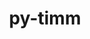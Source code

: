---
title: "py-timm"
layout: cache
categories: [package, develop]
meta: {"versions": ["0.9.7", "1.0.11", "1.0.12", "1.0.13", "1.0.14"], "compilers": ["apple-clang@=15.0.0", "gcc@=13.2.0"], "oss": ["ubuntu24.04", "ventura"], "platforms": ["darwin", "linux"], "targets": ["aarch64", "x86_64_v3"], "stacks": ["ml-darwin-aarch64-mps", "ml-linux-aarch64-cpu", "ml-linux-aarch64-cuda", "ml-linux-x86_64-cpu", "ml-linux-x86_64-cuda", "root"], "num_specs": 108, "num_specs_by_stack": {"ml-darwin-aarch64-mps": 9, "root": 108, "ml-linux-aarch64-cuda": 26, "ml-linux-aarch64-cpu": 23, "ml-linux-x86_64-cuda": 26, "ml-linux-x86_64-cpu": 24}}
spec_details: [{"hash": "hr2utfqfcozm4ex3suu7kik5o6pdhxgg", "compiler": "apple-clang@=15.0.0", "versions": ["0.9.7"], "os": "ventura", "platform": "darwin", "target": "aarch64", "variants": ["build_system=python_pip"], "stacks": ["ml-darwin-aarch64-mps", "root"], "size": "-", "tarball": "https://binaries.spack.io/develop/build_cache/darwin-ventura-aarch64/apple-clang-15.0.0/py-timm-0.9.7/darwin-ventura-aarch64-apple-clang-15.0.0-py-timm-0.9.7-hr2utfqfcozm4ex3suu7kik5o6pdhxgg.spack"}, {"hash": "dlrxmsj7uzpezgyrkc3zuilsoaimqbhw", "compiler": "apple-clang@=15.0.0", "versions": ["0.9.7"], "os": "ventura", "platform": "darwin", "target": "aarch64", "variants": ["build_system=python_pip"], "stacks": ["ml-darwin-aarch64-mps", "root"], "size": "-", "tarball": "https://binaries.spack.io/develop/build_cache/darwin-ventura-aarch64/apple-clang-15.0.0/py-timm-0.9.7/darwin-ventura-aarch64-apple-clang-15.0.0-py-timm-0.9.7-dlrxmsj7uzpezgyrkc3zuilsoaimqbhw.spack"}, {"hash": "37kzhuhdmxgtof4bms5w22tqgydlabsu", "compiler": "apple-clang@=15.0.0", "versions": ["0.9.7"], "os": "ventura", "platform": "darwin", "target": "aarch64", "variants": ["build_system=python_pip"], "stacks": ["ml-darwin-aarch64-mps", "root"], "size": "-", "tarball": "https://binaries.spack.io/develop/build_cache/darwin-ventura-aarch64/apple-clang-15.0.0/py-timm-0.9.7/darwin-ventura-aarch64-apple-clang-15.0.0-py-timm-0.9.7-37kzhuhdmxgtof4bms5w22tqgydlabsu.spack"}, {"hash": "u5mp6rsbjh733i5tmqkzvtzjyfarmwsa", "compiler": "apple-clang@=15.0.0", "versions": ["0.9.7"], "os": "ventura", "platform": "darwin", "target": "aarch64", "variants": ["build_system=python_pip"], "stacks": ["ml-darwin-aarch64-mps", "root"], "size": "-", "tarball": "https://binaries.spack.io/develop/build_cache/darwin-ventura-aarch64/apple-clang-15.0.0/py-timm-0.9.7/darwin-ventura-aarch64-apple-clang-15.0.0-py-timm-0.9.7-u5mp6rsbjh733i5tmqkzvtzjyfarmwsa.spack"}, {"hash": "s4dyakdgw25vrqjvb4v4d4iaqfk435d2", "compiler": "apple-clang@=15.0.0", "versions": ["0.9.7"], "os": "ventura", "platform": "darwin", "target": "aarch64", "variants": ["build_system=python_pip"], "stacks": ["ml-darwin-aarch64-mps", "root"], "size": "-", "tarball": "https://binaries.spack.io/develop/build_cache/darwin-ventura-aarch64/apple-clang-15.0.0/py-timm-0.9.7/darwin-ventura-aarch64-apple-clang-15.0.0-py-timm-0.9.7-s4dyakdgw25vrqjvb4v4d4iaqfk435d2.spack"}, {"hash": "vnx5qqaiwyafcsiznw3eljwsll3recg3", "compiler": "apple-clang@=15.0.0", "versions": ["0.9.7"], "os": "ventura", "platform": "darwin", "target": "aarch64", "variants": ["build_system=python_pip"], "stacks": ["ml-darwin-aarch64-mps", "root"], "size": "-", "tarball": "https://binaries.spack.io/develop/build_cache/darwin-ventura-aarch64/apple-clang-15.0.0/py-timm-0.9.7/darwin-ventura-aarch64-apple-clang-15.0.0-py-timm-0.9.7-vnx5qqaiwyafcsiznw3eljwsll3recg3.spack"}, {"hash": "2sdotwciqix5t6rtdvuhwlhdm2lkunpu", "compiler": "apple-clang@=15.0.0", "versions": ["1.0.11"], "os": "ventura", "platform": "darwin", "target": "aarch64", "variants": ["build_system=python_pip"], "stacks": ["ml-darwin-aarch64-mps", "root"], "size": "-", "tarball": "https://binaries.spack.io/develop/build_cache/darwin-ventura-aarch64/apple-clang-15.0.0/py-timm-1.0.11/darwin-ventura-aarch64-apple-clang-15.0.0-py-timm-1.0.11-2sdotwciqix5t6rtdvuhwlhdm2lkunpu.spack"}, {"hash": "66ipw7tuulgpaybp6grhdqdin6svqeip", "compiler": "apple-clang@=15.0.0", "versions": ["1.0.11"], "os": "ventura", "platform": "darwin", "target": "aarch64", "variants": ["build_system=python_pip"], "stacks": ["ml-darwin-aarch64-mps", "root"], "size": "-", "tarball": "https://binaries.spack.io/develop/build_cache/darwin-ventura-aarch64/apple-clang-15.0.0/py-timm-1.0.11/darwin-ventura-aarch64-apple-clang-15.0.0-py-timm-1.0.11-66ipw7tuulgpaybp6grhdqdin6svqeip.spack"}, {"hash": "qsuofvoftq6nrffuveqnxf3svmq6vhdn", "compiler": "apple-clang@=15.0.0", "versions": ["1.0.11"], "os": "ventura", "platform": "darwin", "target": "aarch64", "variants": ["build_system=python_pip"], "stacks": ["ml-darwin-aarch64-mps", "root"], "size": "-", "tarball": "https://binaries.spack.io/develop/build_cache/darwin-ventura-aarch64/apple-clang-15.0.0/py-timm-1.0.11/darwin-ventura-aarch64-apple-clang-15.0.0-py-timm-1.0.11-qsuofvoftq6nrffuveqnxf3svmq6vhdn.spack"}, {"hash": "dqz35pjrsttmrbmitilsxuqrmtuzq74i", "compiler": "gcc@=13.2.0", "versions": ["1.0.14"], "os": "ubuntu24.04", "platform": "linux", "target": "aarch64", "variants": ["build_system=python_pip"], "stacks": ["ml-linux-aarch64-cuda", "root"], "size": "-", "tarball": "https://binaries.spack.io/develop/build_cache/linux-ubuntu24.04-aarch64/gcc-13.2.0/py-timm-1.0.14/linux-ubuntu24.04-aarch64-gcc-13.2.0-py-timm-1.0.14-dqz35pjrsttmrbmitilsxuqrmtuzq74i.spack"}, {"hash": "uprs3rlw6l626vjn3uaoyvsk6azc53b7", "compiler": "gcc@=13.2.0", "versions": ["1.0.12"], "os": "ubuntu24.04", "platform": "linux", "target": "aarch64", "variants": ["build_system=python_pip"], "stacks": ["ml-linux-aarch64-cpu", "root"], "size": "-", "tarball": "https://binaries.spack.io/develop/build_cache/linux-ubuntu24.04-aarch64/gcc-13.2.0/py-timm-1.0.12/linux-ubuntu24.04-aarch64-gcc-13.2.0-py-timm-1.0.12-uprs3rlw6l626vjn3uaoyvsk6azc53b7.spack"}, {"hash": "gankbac3hfinpz7purpse4axnmrfb4r6", "compiler": "gcc@=13.2.0", "versions": ["1.0.12"], "os": "ubuntu24.04", "platform": "linux", "target": "aarch64", "variants": ["build_system=python_pip"], "stacks": ["ml-linux-aarch64-cpu", "root"], "size": "-", "tarball": "https://binaries.spack.io/develop/build_cache/linux-ubuntu24.04-aarch64/gcc-13.2.0/py-timm-1.0.12/linux-ubuntu24.04-aarch64-gcc-13.2.0-py-timm-1.0.12-gankbac3hfinpz7purpse4axnmrfb4r6.spack"}, {"hash": "atrmxth4ew6e4zymw35xogbazdz5xnht", "compiler": "gcc@=13.2.0", "versions": ["1.0.13"], "os": "ubuntu24.04", "platform": "linux", "target": "aarch64", "variants": ["build_system=python_pip"], "stacks": ["ml-linux-aarch64-cuda", "root"], "size": "-", "tarball": "https://binaries.spack.io/develop/build_cache/linux-ubuntu24.04-aarch64/gcc-13.2.0/py-timm-1.0.13/linux-ubuntu24.04-aarch64-gcc-13.2.0-py-timm-1.0.13-atrmxth4ew6e4zymw35xogbazdz5xnht.spack"}, {"hash": "wzmuwdtwq5d23hbio34ws2gqfxiwozl3", "compiler": "gcc@=13.2.0", "versions": ["1.0.14"], "os": "ubuntu24.04", "platform": "linux", "target": "aarch64", "variants": ["build_system=python_pip"], "stacks": ["ml-linux-aarch64-cpu", "root"], "size": "-", "tarball": "https://binaries.spack.io/develop/build_cache/linux-ubuntu24.04-aarch64/gcc-13.2.0/py-timm-1.0.14/linux-ubuntu24.04-aarch64-gcc-13.2.0-py-timm-1.0.14-wzmuwdtwq5d23hbio34ws2gqfxiwozl3.spack"}, {"hash": "cvm2hisflwmarlk5patlwf3cd7pfrmkk", "compiler": "gcc@=13.2.0", "versions": ["1.0.13"], "os": "ubuntu24.04", "platform": "linux", "target": "aarch64", "variants": ["build_system=python_pip"], "stacks": ["ml-linux-aarch64-cpu", "root"], "size": "-", "tarball": "https://binaries.spack.io/develop/build_cache/linux-ubuntu24.04-aarch64/gcc-13.2.0/py-timm-1.0.13/linux-ubuntu24.04-aarch64-gcc-13.2.0-py-timm-1.0.13-cvm2hisflwmarlk5patlwf3cd7pfrmkk.spack"}, {"hash": "fygs6recl7ioddh5e4ah33tphrcjxyvv", "compiler": "gcc@=13.2.0", "versions": ["1.0.14"], "os": "ubuntu24.04", "platform": "linux", "target": "aarch64", "variants": ["build_system=python_pip"], "stacks": ["ml-linux-aarch64-cuda", "root"], "size": "-", "tarball": "https://binaries.spack.io/develop/build_cache/linux-ubuntu24.04-aarch64/gcc-13.2.0/py-timm-1.0.14/linux-ubuntu24.04-aarch64-gcc-13.2.0-py-timm-1.0.14-fygs6recl7ioddh5e4ah33tphrcjxyvv.spack"}, {"hash": "5ffcvoh3e554lofbzlvjyzgutuh2xtme", "compiler": "gcc@=13.2.0", "versions": ["1.0.13"], "os": "ubuntu24.04", "platform": "linux", "target": "aarch64", "variants": ["build_system=python_pip"], "stacks": ["ml-linux-aarch64-cuda", "root"], "size": "-", "tarball": "https://binaries.spack.io/develop/build_cache/linux-ubuntu24.04-aarch64/gcc-13.2.0/py-timm-1.0.13/linux-ubuntu24.04-aarch64-gcc-13.2.0-py-timm-1.0.13-5ffcvoh3e554lofbzlvjyzgutuh2xtme.spack"}, {"hash": "xttfkohelwvdxnyx4tr4qluhpdkldeic", "compiler": "gcc@=13.2.0", "versions": ["1.0.14"], "os": "ubuntu24.04", "platform": "linux", "target": "aarch64", "variants": ["build_system=python_pip"], "stacks": ["ml-linux-aarch64-cpu", "root"], "size": "-", "tarball": "https://binaries.spack.io/develop/build_cache/linux-ubuntu24.04-aarch64/gcc-13.2.0/py-timm-1.0.14/linux-ubuntu24.04-aarch64-gcc-13.2.0-py-timm-1.0.14-xttfkohelwvdxnyx4tr4qluhpdkldeic.spack"}, {"hash": "emkb6wmef3siycpwnmge3wggnko6ljk3", "compiler": "gcc@=13.2.0", "versions": ["1.0.13"], "os": "ubuntu24.04", "platform": "linux", "target": "aarch64", "variants": ["build_system=python_pip"], "stacks": ["ml-linux-aarch64-cpu", "root"], "size": "-", "tarball": "https://binaries.spack.io/develop/build_cache/linux-ubuntu24.04-aarch64/gcc-13.2.0/py-timm-1.0.13/linux-ubuntu24.04-aarch64-gcc-13.2.0-py-timm-1.0.13-emkb6wmef3siycpwnmge3wggnko6ljk3.spack"}, {"hash": "zgyeridhioretkzl2b2hxi3ksdrzyrul", "compiler": "gcc@=13.2.0", "versions": ["1.0.14"], "os": "ubuntu24.04", "platform": "linux", "target": "aarch64", "variants": ["build_system=python_pip"], "stacks": ["ml-linux-aarch64-cuda", "root"], "size": "-", "tarball": "https://binaries.spack.io/develop/build_cache/linux-ubuntu24.04-aarch64/gcc-13.2.0/py-timm-1.0.14/linux-ubuntu24.04-aarch64-gcc-13.2.0-py-timm-1.0.14-zgyeridhioretkzl2b2hxi3ksdrzyrul.spack"}, {"hash": "gylvntuyupwp62n7qppnmrdv4o26qedt", "compiler": "gcc@=13.2.0", "versions": ["1.0.13"], "os": "ubuntu24.04", "platform": "linux", "target": "aarch64", "variants": ["build_system=python_pip"], "stacks": ["ml-linux-aarch64-cuda", "root"], "size": "-", "tarball": "https://binaries.spack.io/develop/build_cache/linux-ubuntu24.04-aarch64/gcc-13.2.0/py-timm-1.0.13/linux-ubuntu24.04-aarch64-gcc-13.2.0-py-timm-1.0.13-gylvntuyupwp62n7qppnmrdv4o26qedt.spack"}, {"hash": "liuuolld4bb2bwwi7fmo52cpoo66uypk", "compiler": "gcc@=13.2.0", "versions": ["1.0.12"], "os": "ubuntu24.04", "platform": "linux", "target": "aarch64", "variants": ["build_system=python_pip"], "stacks": ["ml-linux-aarch64-cuda", "root"], "size": "-", "tarball": "https://binaries.spack.io/develop/build_cache/linux-ubuntu24.04-aarch64/gcc-13.2.0/py-timm-1.0.12/linux-ubuntu24.04-aarch64-gcc-13.2.0-py-timm-1.0.12-liuuolld4bb2bwwi7fmo52cpoo66uypk.spack"}, {"hash": "fg4u3qoiewrljbg6ugkjv3pphla7kvef", "compiler": "gcc@=13.2.0", "versions": ["1.0.13"], "os": "ubuntu24.04", "platform": "linux", "target": "aarch64", "variants": ["build_system=python_pip"], "stacks": ["ml-linux-aarch64-cuda", "root"], "size": "-", "tarball": "https://binaries.spack.io/develop/build_cache/linux-ubuntu24.04-aarch64/gcc-13.2.0/py-timm-1.0.13/linux-ubuntu24.04-aarch64-gcc-13.2.0-py-timm-1.0.13-fg4u3qoiewrljbg6ugkjv3pphla7kvef.spack"}, {"hash": "s2yjjpixqipcy5ptzsnktbv6iumperbr", "compiler": "gcc@=13.2.0", "versions": ["1.0.12"], "os": "ubuntu24.04", "platform": "linux", "target": "aarch64", "variants": ["build_system=python_pip"], "stacks": ["ml-linux-aarch64-cuda", "root"], "size": "-", "tarball": "https://binaries.spack.io/develop/build_cache/linux-ubuntu24.04-aarch64/gcc-13.2.0/py-timm-1.0.12/linux-ubuntu24.04-aarch64-gcc-13.2.0-py-timm-1.0.12-s2yjjpixqipcy5ptzsnktbv6iumperbr.spack"}, {"hash": "nqfxpur55e6ddf7ylo2wtvaa5l3zevun", "compiler": "gcc@=13.2.0", "versions": ["1.0.14"], "os": "ubuntu24.04", "platform": "linux", "target": "aarch64", "variants": ["build_system=python_pip"], "stacks": ["ml-linux-aarch64-cuda", "root"], "size": "-", "tarball": "https://binaries.spack.io/develop/build_cache/linux-ubuntu24.04-aarch64/gcc-13.2.0/py-timm-1.0.14/linux-ubuntu24.04-aarch64-gcc-13.2.0-py-timm-1.0.14-nqfxpur55e6ddf7ylo2wtvaa5l3zevun.spack"}, {"hash": "nsehxwmpox2bgtivottlsxpgneh35e4o", "compiler": "gcc@=13.2.0", "versions": ["1.0.13"], "os": "ubuntu24.04", "platform": "linux", "target": "aarch64", "variants": ["build_system=python_pip"], "stacks": ["ml-linux-aarch64-cpu", "root"], "size": "-", "tarball": "https://binaries.spack.io/develop/build_cache/linux-ubuntu24.04-aarch64/gcc-13.2.0/py-timm-1.0.13/linux-ubuntu24.04-aarch64-gcc-13.2.0-py-timm-1.0.13-nsehxwmpox2bgtivottlsxpgneh35e4o.spack"}, {"hash": "eoltb3kbuwr4cqxn5uxatxb6zr4mw6ry", "compiler": "gcc@=13.2.0", "versions": ["1.0.14"], "os": "ubuntu24.04", "platform": "linux", "target": "aarch64", "variants": ["build_system=python_pip"], "stacks": ["ml-linux-aarch64-cuda", "root"], "size": "-", "tarball": "https://binaries.spack.io/develop/build_cache/linux-ubuntu24.04-aarch64/gcc-13.2.0/py-timm-1.0.14/linux-ubuntu24.04-aarch64-gcc-13.2.0-py-timm-1.0.14-eoltb3kbuwr4cqxn5uxatxb6zr4mw6ry.spack"}, {"hash": "sc2nuv4pznavm2v646zrc54uuzvo5sep", "compiler": "gcc@=13.2.0", "versions": ["1.0.13"], "os": "ubuntu24.04", "platform": "linux", "target": "aarch64", "variants": ["build_system=python_pip"], "stacks": ["ml-linux-aarch64-cpu", "root"], "size": "-", "tarball": "https://binaries.spack.io/develop/build_cache/linux-ubuntu24.04-aarch64/gcc-13.2.0/py-timm-1.0.13/linux-ubuntu24.04-aarch64-gcc-13.2.0-py-timm-1.0.13-sc2nuv4pznavm2v646zrc54uuzvo5sep.spack"}, {"hash": "mfd3zxy5ii5u524jgnqx3evtc2f25miz", "compiler": "gcc@=13.2.0", "versions": ["1.0.13"], "os": "ubuntu24.04", "platform": "linux", "target": "aarch64", "variants": ["build_system=python_pip"], "stacks": ["ml-linux-aarch64-cpu", "root"], "size": "-", "tarball": "https://binaries.spack.io/develop/build_cache/linux-ubuntu24.04-aarch64/gcc-13.2.0/py-timm-1.0.13/linux-ubuntu24.04-aarch64-gcc-13.2.0-py-timm-1.0.13-mfd3zxy5ii5u524jgnqx3evtc2f25miz.spack"}, {"hash": "p6cymeba6qs6cqggtgwx5q3vsnt5rae2", "compiler": "gcc@=13.2.0", "versions": ["1.0.14"], "os": "ubuntu24.04", "platform": "linux", "target": "aarch64", "variants": ["build_system=python_pip"], "stacks": ["ml-linux-aarch64-cuda", "root"], "size": "-", "tarball": "https://binaries.spack.io/develop/build_cache/linux-ubuntu24.04-aarch64/gcc-13.2.0/py-timm-1.0.14/linux-ubuntu24.04-aarch64-gcc-13.2.0-py-timm-1.0.14-p6cymeba6qs6cqggtgwx5q3vsnt5rae2.spack"}, {"hash": "jr6o3x5aufpx4h6rnz6nolb2tvnmmgcp", "compiler": "gcc@=13.2.0", "versions": ["1.0.12"], "os": "ubuntu24.04", "platform": "linux", "target": "aarch64", "variants": ["build_system=python_pip"], "stacks": ["ml-linux-aarch64-cpu", "root"], "size": "-", "tarball": "https://binaries.spack.io/develop/build_cache/linux-ubuntu24.04-aarch64/gcc-13.2.0/py-timm-1.0.12/linux-ubuntu24.04-aarch64-gcc-13.2.0-py-timm-1.0.12-jr6o3x5aufpx4h6rnz6nolb2tvnmmgcp.spack"}, {"hash": "66gouoak2tea6w4myrjio7jkszb3iujk", "compiler": "gcc@=13.2.0", "versions": ["1.0.14"], "os": "ubuntu24.04", "platform": "linux", "target": "aarch64", "variants": ["build_system=python_pip"], "stacks": ["ml-linux-aarch64-cpu", "root"], "size": "-", "tarball": "https://binaries.spack.io/develop/build_cache/linux-ubuntu24.04-aarch64/gcc-13.2.0/py-timm-1.0.14/linux-ubuntu24.04-aarch64-gcc-13.2.0-py-timm-1.0.14-66gouoak2tea6w4myrjio7jkszb3iujk.spack"}, {"hash": "3nxl45tfvukpwn6rge5s4bslkxm73zhg", "compiler": "gcc@=13.2.0", "versions": ["1.0.14"], "os": "ubuntu24.04", "platform": "linux", "target": "aarch64", "variants": ["build_system=python_pip"], "stacks": ["ml-linux-aarch64-cuda", "root"], "size": "-", "tarball": "https://binaries.spack.io/develop/build_cache/linux-ubuntu24.04-aarch64/gcc-13.2.0/py-timm-1.0.14/linux-ubuntu24.04-aarch64-gcc-13.2.0-py-timm-1.0.14-3nxl45tfvukpwn6rge5s4bslkxm73zhg.spack"}, {"hash": "rdtz5oqt4qwebxdrhfnfyakwc62vvu4g", "compiler": "gcc@=13.2.0", "versions": ["1.0.13"], "os": "ubuntu24.04", "platform": "linux", "target": "aarch64", "variants": ["build_system=python_pip"], "stacks": ["ml-linux-aarch64-cuda", "root"], "size": "-", "tarball": "https://binaries.spack.io/develop/build_cache/linux-ubuntu24.04-aarch64/gcc-13.2.0/py-timm-1.0.13/linux-ubuntu24.04-aarch64-gcc-13.2.0-py-timm-1.0.13-rdtz5oqt4qwebxdrhfnfyakwc62vvu4g.spack"}, {"hash": "vo74uyl7wvibwqykk7q47cs7nsoeqp7t", "compiler": "gcc@=13.2.0", "versions": ["1.0.14"], "os": "ubuntu24.04", "platform": "linux", "target": "aarch64", "variants": ["build_system=python_pip"], "stacks": ["ml-linux-aarch64-cpu", "root"], "size": "-", "tarball": "https://binaries.spack.io/develop/build_cache/linux-ubuntu24.04-aarch64/gcc-13.2.0/py-timm-1.0.14/linux-ubuntu24.04-aarch64-gcc-13.2.0-py-timm-1.0.14-vo74uyl7wvibwqykk7q47cs7nsoeqp7t.spack"}, {"hash": "zq63ezcorjdtzeyktmtpsykcxywjykci", "compiler": "gcc@=13.2.0", "versions": ["1.0.13"], "os": "ubuntu24.04", "platform": "linux", "target": "aarch64", "variants": ["build_system=python_pip"], "stacks": ["ml-linux-aarch64-cpu", "root"], "size": "-", "tarball": "https://binaries.spack.io/develop/build_cache/linux-ubuntu24.04-aarch64/gcc-13.2.0/py-timm-1.0.13/linux-ubuntu24.04-aarch64-gcc-13.2.0-py-timm-1.0.13-zq63ezcorjdtzeyktmtpsykcxywjykci.spack"}, {"hash": "r7tkvzt73ffzcfkgwnf5n4ivdwvzfqi6", "compiler": "gcc@=13.2.0", "versions": ["1.0.14"], "os": "ubuntu24.04", "platform": "linux", "target": "aarch64", "variants": ["build_system=python_pip"], "stacks": ["ml-linux-aarch64-cuda", "root"], "size": "-", "tarball": "https://binaries.spack.io/develop/build_cache/linux-ubuntu24.04-aarch64/gcc-13.2.0/py-timm-1.0.14/linux-ubuntu24.04-aarch64-gcc-13.2.0-py-timm-1.0.14-r7tkvzt73ffzcfkgwnf5n4ivdwvzfqi6.spack"}, {"hash": "hjdtjrgfe5pt53h6qrti5dsfn2klzdrd", "compiler": "gcc@=13.2.0", "versions": ["1.0.12"], "os": "ubuntu24.04", "platform": "linux", "target": "aarch64", "variants": ["build_system=python_pip"], "stacks": ["ml-linux-aarch64-cuda", "root"], "size": "-", "tarball": "https://binaries.spack.io/develop/build_cache/linux-ubuntu24.04-aarch64/gcc-13.2.0/py-timm-1.0.12/linux-ubuntu24.04-aarch64-gcc-13.2.0-py-timm-1.0.12-hjdtjrgfe5pt53h6qrti5dsfn2klzdrd.spack"}, {"hash": "myx5m7zikojxq2qkfm6ten7prigliovp", "compiler": "gcc@=13.2.0", "versions": ["1.0.14"], "os": "ubuntu24.04", "platform": "linux", "target": "aarch64", "variants": ["build_system=python_pip"], "stacks": ["ml-linux-aarch64-cuda", "root"], "size": "-", "tarball": "https://binaries.spack.io/develop/build_cache/linux-ubuntu24.04-aarch64/gcc-13.2.0/py-timm-1.0.14/linux-ubuntu24.04-aarch64-gcc-13.2.0-py-timm-1.0.14-myx5m7zikojxq2qkfm6ten7prigliovp.spack"}, {"hash": "oikswmnc4fmtrbb2e2sh6obaaepikxy6", "compiler": "gcc@=13.2.0", "versions": ["1.0.12"], "os": "ubuntu24.04", "platform": "linux", "target": "aarch64", "variants": ["build_system=python_pip"], "stacks": ["ml-linux-aarch64-cuda", "root"], "size": "-", "tarball": "https://binaries.spack.io/develop/build_cache/linux-ubuntu24.04-aarch64/gcc-13.2.0/py-timm-1.0.12/linux-ubuntu24.04-aarch64-gcc-13.2.0-py-timm-1.0.12-oikswmnc4fmtrbb2e2sh6obaaepikxy6.spack"}, {"hash": "y3ql6dswkh7n6xbr7lfmwntjsc4hgdv3", "compiler": "gcc@=13.2.0", "versions": ["1.0.12"], "os": "ubuntu24.04", "platform": "linux", "target": "aarch64", "variants": ["build_system=python_pip"], "stacks": ["ml-linux-aarch64-cpu", "root"], "size": "-", "tarball": "https://binaries.spack.io/develop/build_cache/linux-ubuntu24.04-aarch64/gcc-13.2.0/py-timm-1.0.12/linux-ubuntu24.04-aarch64-gcc-13.2.0-py-timm-1.0.12-y3ql6dswkh7n6xbr7lfmwntjsc4hgdv3.spack"}, {"hash": "fnl4uhl3coeop7sw5fdr6aaiy6r6yx5e", "compiler": "gcc@=13.2.0", "versions": ["1.0.13"], "os": "ubuntu24.04", "platform": "linux", "target": "aarch64", "variants": ["build_system=python_pip"], "stacks": ["ml-linux-aarch64-cpu", "root"], "size": "-", "tarball": "https://binaries.spack.io/develop/build_cache/linux-ubuntu24.04-aarch64/gcc-13.2.0/py-timm-1.0.13/linux-ubuntu24.04-aarch64-gcc-13.2.0-py-timm-1.0.13-fnl4uhl3coeop7sw5fdr6aaiy6r6yx5e.spack"}, {"hash": "oqfkaxvluk2b2bnibb63h7xrxc7vxs2b", "compiler": "gcc@=13.2.0", "versions": ["1.0.12"], "os": "ubuntu24.04", "platform": "linux", "target": "aarch64", "variants": ["build_system=python_pip"], "stacks": ["ml-linux-aarch64-cpu", "root"], "size": "-", "tarball": "https://binaries.spack.io/develop/build_cache/linux-ubuntu24.04-aarch64/gcc-13.2.0/py-timm-1.0.12/linux-ubuntu24.04-aarch64-gcc-13.2.0-py-timm-1.0.12-oqfkaxvluk2b2bnibb63h7xrxc7vxs2b.spack"}, {"hash": "elg25xod5rss6fjz7hdg362atz7qe2qm", "compiler": "gcc@=13.2.0", "versions": ["1.0.12"], "os": "ubuntu24.04", "platform": "linux", "target": "aarch64", "variants": ["build_system=python_pip"], "stacks": ["ml-linux-aarch64-cuda", "root"], "size": "-", "tarball": "https://binaries.spack.io/develop/build_cache/linux-ubuntu24.04-aarch64/gcc-13.2.0/py-timm-1.0.12/linux-ubuntu24.04-aarch64-gcc-13.2.0-py-timm-1.0.12-elg25xod5rss6fjz7hdg362atz7qe2qm.spack"}, {"hash": "kegtjzyoqeyknvg4oa4efo3euz5lib55", "compiler": "gcc@=13.2.0", "versions": ["1.0.13"], "os": "ubuntu24.04", "platform": "linux", "target": "aarch64", "variants": ["build_system=python_pip"], "stacks": ["ml-linux-aarch64-cuda", "root"], "size": "-", "tarball": "https://binaries.spack.io/develop/build_cache/linux-ubuntu24.04-aarch64/gcc-13.2.0/py-timm-1.0.13/linux-ubuntu24.04-aarch64-gcc-13.2.0-py-timm-1.0.13-kegtjzyoqeyknvg4oa4efo3euz5lib55.spack"}, {"hash": "o4onhwneeoinb3lzvsz76mgi7mijfscs", "compiler": "gcc@=13.2.0", "versions": ["1.0.13"], "os": "ubuntu24.04", "platform": "linux", "target": "aarch64", "variants": ["build_system=python_pip"], "stacks": ["ml-linux-aarch64-cuda", "root"], "size": "-", "tarball": "https://binaries.spack.io/develop/build_cache/linux-ubuntu24.04-aarch64/gcc-13.2.0/py-timm-1.0.13/linux-ubuntu24.04-aarch64-gcc-13.2.0-py-timm-1.0.13-o4onhwneeoinb3lzvsz76mgi7mijfscs.spack"}, {"hash": "hlsdzsdp2y7azydznyhw7ysiff4omx2w", "compiler": "gcc@=13.2.0", "versions": ["1.0.14"], "os": "ubuntu24.04", "platform": "linux", "target": "aarch64", "variants": ["build_system=python_pip"], "stacks": ["ml-linux-aarch64-cpu", "root"], "size": "-", "tarball": "https://binaries.spack.io/develop/build_cache/linux-ubuntu24.04-aarch64/gcc-13.2.0/py-timm-1.0.14/linux-ubuntu24.04-aarch64-gcc-13.2.0-py-timm-1.0.14-hlsdzsdp2y7azydznyhw7ysiff4omx2w.spack"}, {"hash": "5j5oyhsnk25lqwpfisn6uqo76cuwf7bj", "compiler": "gcc@=13.2.0", "versions": ["1.0.14"], "os": "ubuntu24.04", "platform": "linux", "target": "aarch64", "variants": ["build_system=python_pip"], "stacks": ["ml-linux-aarch64-cuda", "root"], "size": "-", "tarball": "https://binaries.spack.io/develop/build_cache/linux-ubuntu24.04-aarch64/gcc-13.2.0/py-timm-1.0.14/linux-ubuntu24.04-aarch64-gcc-13.2.0-py-timm-1.0.14-5j5oyhsnk25lqwpfisn6uqo76cuwf7bj.spack"}, {"hash": "i57ykiixbnfh2heicnits2xr6uokicf3", "compiler": "gcc@=13.2.0", "versions": ["1.0.14"], "os": "ubuntu24.04", "platform": "linux", "target": "aarch64", "variants": ["build_system=python_pip"], "stacks": ["ml-linux-aarch64-cpu", "root"], "size": "-", "tarball": "https://binaries.spack.io/develop/build_cache/linux-ubuntu24.04-aarch64/gcc-13.2.0/py-timm-1.0.14/linux-ubuntu24.04-aarch64-gcc-13.2.0-py-timm-1.0.14-i57ykiixbnfh2heicnits2xr6uokicf3.spack"}, {"hash": "stqsomnbchfku5whafswqehxcyoepv7f", "compiler": "gcc@=13.2.0", "versions": ["1.0.13"], "os": "ubuntu24.04", "platform": "linux", "target": "aarch64", "variants": ["build_system=python_pip"], "stacks": ["ml-linux-aarch64-cpu", "root"], "size": "-", "tarball": "https://binaries.spack.io/develop/build_cache/linux-ubuntu24.04-aarch64/gcc-13.2.0/py-timm-1.0.13/linux-ubuntu24.04-aarch64-gcc-13.2.0-py-timm-1.0.13-stqsomnbchfku5whafswqehxcyoepv7f.spack"}, {"hash": "rs4sv37deez3wwi346gf5ckrnlescmeh", "compiler": "gcc@=13.2.0", "versions": ["1.0.12"], "os": "ubuntu24.04", "platform": "linux", "target": "aarch64", "variants": ["build_system=python_pip"], "stacks": ["ml-linux-aarch64-cuda", "root"], "size": "-", "tarball": "https://binaries.spack.io/develop/build_cache/linux-ubuntu24.04-aarch64/gcc-13.2.0/py-timm-1.0.12/linux-ubuntu24.04-aarch64-gcc-13.2.0-py-timm-1.0.12-rs4sv37deez3wwi346gf5ckrnlescmeh.spack"}, {"hash": "nd6hfjpbnetqjbpovqf7wk7lbucjti2r", "compiler": "gcc@=13.2.0", "versions": ["1.0.14"], "os": "ubuntu24.04", "platform": "linux", "target": "aarch64", "variants": ["build_system=python_pip"], "stacks": ["ml-linux-aarch64-cuda", "root"], "size": "-", "tarball": "https://binaries.spack.io/develop/build_cache/linux-ubuntu24.04-aarch64/gcc-13.2.0/py-timm-1.0.14/linux-ubuntu24.04-aarch64-gcc-13.2.0-py-timm-1.0.14-nd6hfjpbnetqjbpovqf7wk7lbucjti2r.spack"}, {"hash": "owk4xirbvqmjilp4mimwqcyud3m3sa7i", "compiler": "gcc@=13.2.0", "versions": ["1.0.14"], "os": "ubuntu24.04", "platform": "linux", "target": "aarch64", "variants": ["build_system=python_pip"], "stacks": ["ml-linux-aarch64-cuda", "root"], "size": "-", "tarball": "https://binaries.spack.io/develop/build_cache/linux-ubuntu24.04-aarch64/gcc-13.2.0/py-timm-1.0.14/linux-ubuntu24.04-aarch64-gcc-13.2.0-py-timm-1.0.14-owk4xirbvqmjilp4mimwqcyud3m3sa7i.spack"}, {"hash": "k7sksa3iwgir27hc5sug2albbdglwzqf", "compiler": "gcc@=13.2.0", "versions": ["1.0.13"], "os": "ubuntu24.04", "platform": "linux", "target": "aarch64", "variants": ["build_system=python_pip"], "stacks": ["ml-linux-aarch64-cuda", "root"], "size": "-", "tarball": "https://binaries.spack.io/develop/build_cache/linux-ubuntu24.04-aarch64/gcc-13.2.0/py-timm-1.0.13/linux-ubuntu24.04-aarch64-gcc-13.2.0-py-timm-1.0.13-k7sksa3iwgir27hc5sug2albbdglwzqf.spack"}, {"hash": "t5mw5oj4rc3njh6pqgjaf7zqkfns5vuy", "compiler": "gcc@=13.2.0", "versions": ["1.0.12"], "os": "ubuntu24.04", "platform": "linux", "target": "aarch64", "variants": ["build_system=python_pip"], "stacks": ["ml-linux-aarch64-cpu", "root"], "size": "-", "tarball": "https://binaries.spack.io/develop/build_cache/linux-ubuntu24.04-aarch64/gcc-13.2.0/py-timm-1.0.12/linux-ubuntu24.04-aarch64-gcc-13.2.0-py-timm-1.0.12-t5mw5oj4rc3njh6pqgjaf7zqkfns5vuy.spack"}, {"hash": "id6veosucl5hheno5atx6kxxckb4qbfc", "compiler": "gcc@=13.2.0", "versions": ["1.0.14"], "os": "ubuntu24.04", "platform": "linux", "target": "aarch64", "variants": ["build_system=python_pip"], "stacks": ["ml-linux-aarch64-cpu", "root"], "size": "-", "tarball": "https://binaries.spack.io/develop/build_cache/linux-ubuntu24.04-aarch64/gcc-13.2.0/py-timm-1.0.14/linux-ubuntu24.04-aarch64-gcc-13.2.0-py-timm-1.0.14-id6veosucl5hheno5atx6kxxckb4qbfc.spack"}, {"hash": "pqyro7xmcn4moyiln7nofxhsvmld64tp", "compiler": "gcc@=13.2.0", "versions": ["1.0.12"], "os": "ubuntu24.04", "platform": "linux", "target": "aarch64", "variants": ["build_system=python_pip"], "stacks": ["ml-linux-aarch64-cpu", "root"], "size": "-", "tarball": "https://binaries.spack.io/develop/build_cache/linux-ubuntu24.04-aarch64/gcc-13.2.0/py-timm-1.0.12/linux-ubuntu24.04-aarch64-gcc-13.2.0-py-timm-1.0.12-pqyro7xmcn4moyiln7nofxhsvmld64tp.spack"}, {"hash": "7nwu2kjuvehwm3f6duay4wslznltmqd2", "compiler": "gcc@=13.2.0", "versions": ["1.0.14"], "os": "ubuntu24.04", "platform": "linux", "target": "aarch64", "variants": ["build_system=python_pip"], "stacks": ["ml-linux-aarch64-cpu", "root"], "size": "-", "tarball": "https://binaries.spack.io/develop/build_cache/linux-ubuntu24.04-aarch64/gcc-13.2.0/py-timm-1.0.14/linux-ubuntu24.04-aarch64-gcc-13.2.0-py-timm-1.0.14-7nwu2kjuvehwm3f6duay4wslznltmqd2.spack"}, {"hash": "633w3eg32agey2ff5fzimwymhiecfyhk", "compiler": "gcc@=13.2.0", "versions": ["1.0.12"], "os": "ubuntu24.04", "platform": "linux", "target": "x86_64_v3", "variants": ["build_system=python_pip"], "stacks": ["ml-linux-x86_64-cuda", "root"], "size": "-", "tarball": "https://binaries.spack.io/develop/build_cache/linux-ubuntu24.04-x86_64_v3/gcc-13.2.0/py-timm-1.0.12/linux-ubuntu24.04-x86_64_v3-gcc-13.2.0-py-timm-1.0.12-633w3eg32agey2ff5fzimwymhiecfyhk.spack"}, {"hash": "cf7zwbccjzrb5bbfhxvmepikj5pewnzf", "compiler": "gcc@=13.2.0", "versions": ["1.0.13"], "os": "ubuntu24.04", "platform": "linux", "target": "x86_64_v3", "variants": ["build_system=python_pip"], "stacks": ["ml-linux-x86_64-cuda", "root"], "size": "-", "tarball": "https://binaries.spack.io/develop/build_cache/linux-ubuntu24.04-x86_64_v3/gcc-13.2.0/py-timm-1.0.13/linux-ubuntu24.04-x86_64_v3-gcc-13.2.0-py-timm-1.0.13-cf7zwbccjzrb5bbfhxvmepikj5pewnzf.spack"}, {"hash": "3zoz6a3k3dgabixywiuvgehncerrhurh", "compiler": "gcc@=13.2.0", "versions": ["1.0.14"], "os": "ubuntu24.04", "platform": "linux", "target": "x86_64_v3", "variants": ["build_system=python_pip"], "stacks": ["ml-linux-x86_64-cuda", "root"], "size": "-", "tarball": "https://binaries.spack.io/develop/build_cache/linux-ubuntu24.04-x86_64_v3/gcc-13.2.0/py-timm-1.0.14/linux-ubuntu24.04-x86_64_v3-gcc-13.2.0-py-timm-1.0.14-3zoz6a3k3dgabixywiuvgehncerrhurh.spack"}, {"hash": "4ufmjog3edopn3xaiypvwkw6v7jf2rme", "compiler": "gcc@=13.2.0", "versions": ["1.0.12"], "os": "ubuntu24.04", "platform": "linux", "target": "x86_64_v3", "variants": ["build_system=python_pip"], "stacks": ["ml-linux-x86_64-cuda", "root"], "size": "-", "tarball": "https://binaries.spack.io/develop/build_cache/linux-ubuntu24.04-x86_64_v3/gcc-13.2.0/py-timm-1.0.12/linux-ubuntu24.04-x86_64_v3-gcc-13.2.0-py-timm-1.0.12-4ufmjog3edopn3xaiypvwkw6v7jf2rme.spack"}, {"hash": "jah67v25i3egekucp6onmnsexroze3xl", "compiler": "gcc@=13.2.0", "versions": ["1.0.14"], "os": "ubuntu24.04", "platform": "linux", "target": "x86_64_v3", "variants": ["build_system=python_pip"], "stacks": ["ml-linux-x86_64-cpu", "root"], "size": "-", "tarball": "https://binaries.spack.io/develop/build_cache/linux-ubuntu24.04-x86_64_v3/gcc-13.2.0/py-timm-1.0.14/linux-ubuntu24.04-x86_64_v3-gcc-13.2.0-py-timm-1.0.14-jah67v25i3egekucp6onmnsexroze3xl.spack"}, {"hash": "h3hinlgtvdjkhd3c35dyxd2yt7idhcpc", "compiler": "gcc@=13.2.0", "versions": ["1.0.14"], "os": "ubuntu24.04", "platform": "linux", "target": "x86_64_v3", "variants": ["build_system=python_pip"], "stacks": ["ml-linux-x86_64-cuda", "root"], "size": "-", "tarball": "https://binaries.spack.io/develop/build_cache/linux-ubuntu24.04-x86_64_v3/gcc-13.2.0/py-timm-1.0.14/linux-ubuntu24.04-x86_64_v3-gcc-13.2.0-py-timm-1.0.14-h3hinlgtvdjkhd3c35dyxd2yt7idhcpc.spack"}, {"hash": "szi64b2g3vyu3vgmybehieadwkibluyt", "compiler": "gcc@=13.2.0", "versions": ["1.0.14"], "os": "ubuntu24.04", "platform": "linux", "target": "x86_64_v3", "variants": ["build_system=python_pip"], "stacks": ["ml-linux-x86_64-cuda", "root"], "size": "-", "tarball": "https://binaries.spack.io/develop/build_cache/linux-ubuntu24.04-x86_64_v3/gcc-13.2.0/py-timm-1.0.14/linux-ubuntu24.04-x86_64_v3-gcc-13.2.0-py-timm-1.0.14-szi64b2g3vyu3vgmybehieadwkibluyt.spack"}, {"hash": "2l7basbvorkxykmzfam2hdrdiyv6mxtf", "compiler": "gcc@=13.2.0", "versions": ["1.0.12"], "os": "ubuntu24.04", "platform": "linux", "target": "x86_64_v3", "variants": ["build_system=python_pip"], "stacks": ["ml-linux-x86_64-cpu", "root"], "size": "-", "tarball": "https://binaries.spack.io/develop/build_cache/linux-ubuntu24.04-x86_64_v3/gcc-13.2.0/py-timm-1.0.12/linux-ubuntu24.04-x86_64_v3-gcc-13.2.0-py-timm-1.0.12-2l7basbvorkxykmzfam2hdrdiyv6mxtf.spack"}, {"hash": "emrtrotkk3rkwwenq522ntol4iz2dm4h", "compiler": "gcc@=13.2.0", "versions": ["1.0.14"], "os": "ubuntu24.04", "platform": "linux", "target": "x86_64_v3", "variants": ["build_system=python_pip"], "stacks": ["ml-linux-x86_64-cuda", "root"], "size": "-", "tarball": "https://binaries.spack.io/develop/build_cache/linux-ubuntu24.04-x86_64_v3/gcc-13.2.0/py-timm-1.0.14/linux-ubuntu24.04-x86_64_v3-gcc-13.2.0-py-timm-1.0.14-emrtrotkk3rkwwenq522ntol4iz2dm4h.spack"}, {"hash": "7i45ti5p3pwa6plrkgs2haqz4rxupxen", "compiler": "gcc@=13.2.0", "versions": ["1.0.13"], "os": "ubuntu24.04", "platform": "linux", "target": "x86_64_v3", "variants": ["build_system=python_pip"], "stacks": ["ml-linux-x86_64-cpu", "root"], "size": "-", "tarball": "https://binaries.spack.io/develop/build_cache/linux-ubuntu24.04-x86_64_v3/gcc-13.2.0/py-timm-1.0.13/linux-ubuntu24.04-x86_64_v3-gcc-13.2.0-py-timm-1.0.13-7i45ti5p3pwa6plrkgs2haqz4rxupxen.spack"}, {"hash": "zns63qtwavhvw6hszzkup4ohww4kifxt", "compiler": "gcc@=13.2.0", "versions": ["1.0.14"], "os": "ubuntu24.04", "platform": "linux", "target": "x86_64_v3", "variants": ["build_system=python_pip"], "stacks": ["ml-linux-x86_64-cpu", "root"], "size": "-", "tarball": "https://binaries.spack.io/develop/build_cache/linux-ubuntu24.04-x86_64_v3/gcc-13.2.0/py-timm-1.0.14/linux-ubuntu24.04-x86_64_v3-gcc-13.2.0-py-timm-1.0.14-zns63qtwavhvw6hszzkup4ohww4kifxt.spack"}, {"hash": "ozr3dz6maunpp33wbkzkkxala5odjl3w", "compiler": "gcc@=13.2.0", "versions": ["1.0.14"], "os": "ubuntu24.04", "platform": "linux", "target": "x86_64_v3", "variants": ["build_system=python_pip"], "stacks": ["ml-linux-x86_64-cpu", "root"], "size": "-", "tarball": "https://binaries.spack.io/develop/build_cache/linux-ubuntu24.04-x86_64_v3/gcc-13.2.0/py-timm-1.0.14/linux-ubuntu24.04-x86_64_v3-gcc-13.2.0-py-timm-1.0.14-ozr3dz6maunpp33wbkzkkxala5odjl3w.spack"}, {"hash": "uag6ua4oxnyerzzasa6vgsfagfaqxw44", "compiler": "gcc@=13.2.0", "versions": ["1.0.14"], "os": "ubuntu24.04", "platform": "linux", "target": "x86_64_v3", "variants": ["build_system=python_pip"], "stacks": ["ml-linux-x86_64-cpu", "root"], "size": "-", "tarball": "https://binaries.spack.io/develop/build_cache/linux-ubuntu24.04-x86_64_v3/gcc-13.2.0/py-timm-1.0.14/linux-ubuntu24.04-x86_64_v3-gcc-13.2.0-py-timm-1.0.14-uag6ua4oxnyerzzasa6vgsfagfaqxw44.spack"}, {"hash": "nmyaw52oh2j4v2vary6bl6emvhb4spd5", "compiler": "gcc@=13.2.0", "versions": ["1.0.12"], "os": "ubuntu24.04", "platform": "linux", "target": "x86_64_v3", "variants": ["build_system=python_pip"], "stacks": ["ml-linux-x86_64-cuda", "root"], "size": "-", "tarball": "https://binaries.spack.io/develop/build_cache/linux-ubuntu24.04-x86_64_v3/gcc-13.2.0/py-timm-1.0.12/linux-ubuntu24.04-x86_64_v3-gcc-13.2.0-py-timm-1.0.12-nmyaw52oh2j4v2vary6bl6emvhb4spd5.spack"}, {"hash": "wjrmjiesw6ykpygzdnbtghrp5iay2vs5", "compiler": "gcc@=13.2.0", "versions": ["1.0.14"], "os": "ubuntu24.04", "platform": "linux", "target": "x86_64_v3", "variants": ["build_system=python_pip"], "stacks": ["ml-linux-x86_64-cuda", "root"], "size": "-", "tarball": "https://binaries.spack.io/develop/build_cache/linux-ubuntu24.04-x86_64_v3/gcc-13.2.0/py-timm-1.0.14/linux-ubuntu24.04-x86_64_v3-gcc-13.2.0-py-timm-1.0.14-wjrmjiesw6ykpygzdnbtghrp5iay2vs5.spack"}, {"hash": "vo3gjqaclqsqo5ocsxskv4zywcahwivx", "compiler": "gcc@=13.2.0", "versions": ["1.0.12"], "os": "ubuntu24.04", "platform": "linux", "target": "x86_64_v3", "variants": ["build_system=python_pip"], "stacks": ["ml-linux-x86_64-cpu", "root"], "size": "-", "tarball": "https://binaries.spack.io/develop/build_cache/linux-ubuntu24.04-x86_64_v3/gcc-13.2.0/py-timm-1.0.12/linux-ubuntu24.04-x86_64_v3-gcc-13.2.0-py-timm-1.0.12-vo3gjqaclqsqo5ocsxskv4zywcahwivx.spack"}, {"hash": "ka7tlzzx5wj5exzxqudnzcnrpv3hawxc", "compiler": "gcc@=13.2.0", "versions": ["1.0.14"], "os": "ubuntu24.04", "platform": "linux", "target": "x86_64_v3", "variants": ["build_system=python_pip"], "stacks": ["ml-linux-x86_64-cuda", "root"], "size": "-", "tarball": "https://binaries.spack.io/develop/build_cache/linux-ubuntu24.04-x86_64_v3/gcc-13.2.0/py-timm-1.0.14/linux-ubuntu24.04-x86_64_v3-gcc-13.2.0-py-timm-1.0.14-ka7tlzzx5wj5exzxqudnzcnrpv3hawxc.spack"}, {"hash": "c3jbwb63uk4gd2z72pswzdhtl4mloszs", "compiler": "gcc@=13.2.0", "versions": ["1.0.13"], "os": "ubuntu24.04", "platform": "linux", "target": "x86_64_v3", "variants": ["build_system=python_pip"], "stacks": ["ml-linux-x86_64-cpu", "root"], "size": "-", "tarball": "https://binaries.spack.io/develop/build_cache/linux-ubuntu24.04-x86_64_v3/gcc-13.2.0/py-timm-1.0.13/linux-ubuntu24.04-x86_64_v3-gcc-13.2.0-py-timm-1.0.13-c3jbwb63uk4gd2z72pswzdhtl4mloszs.spack"}, {"hash": "jgi2q3g4ls3haforwhscb2r3vljwvqxu", "compiler": "gcc@=13.2.0", "versions": ["1.0.12"], "os": "ubuntu24.04", "platform": "linux", "target": "x86_64_v3", "variants": ["build_system=python_pip"], "stacks": ["ml-linux-x86_64-cpu", "root"], "size": "-", "tarball": "https://binaries.spack.io/develop/build_cache/linux-ubuntu24.04-x86_64_v3/gcc-13.2.0/py-timm-1.0.12/linux-ubuntu24.04-x86_64_v3-gcc-13.2.0-py-timm-1.0.12-jgi2q3g4ls3haforwhscb2r3vljwvqxu.spack"}, {"hash": "wgmdzo2vfwp5nyqpobcwzbj45i4pxvow", "compiler": "gcc@=13.2.0", "versions": ["1.0.14"], "os": "ubuntu24.04", "platform": "linux", "target": "x86_64_v3", "variants": ["build_system=python_pip"], "stacks": ["ml-linux-x86_64-cuda", "root"], "size": "-", "tarball": "https://binaries.spack.io/develop/build_cache/linux-ubuntu24.04-x86_64_v3/gcc-13.2.0/py-timm-1.0.14/linux-ubuntu24.04-x86_64_v3-gcc-13.2.0-py-timm-1.0.14-wgmdzo2vfwp5nyqpobcwzbj45i4pxvow.spack"}, {"hash": "2uuz2evrr4iwuppwkhoea3snmllrrulm", "compiler": "gcc@=13.2.0", "versions": ["1.0.13"], "os": "ubuntu24.04", "platform": "linux", "target": "x86_64_v3", "variants": ["build_system=python_pip"], "stacks": ["ml-linux-x86_64-cuda", "root"], "size": "-", "tarball": "https://binaries.spack.io/develop/build_cache/linux-ubuntu24.04-x86_64_v3/gcc-13.2.0/py-timm-1.0.13/linux-ubuntu24.04-x86_64_v3-gcc-13.2.0-py-timm-1.0.13-2uuz2evrr4iwuppwkhoea3snmllrrulm.spack"}, {"hash": "qcne72ulehylys5blwpxogafvnvsifel", "compiler": "gcc@=13.2.0", "versions": ["1.0.14"], "os": "ubuntu24.04", "platform": "linux", "target": "x86_64_v3", "variants": ["build_system=python_pip"], "stacks": ["ml-linux-x86_64-cuda", "root"], "size": "-", "tarball": "https://binaries.spack.io/develop/build_cache/linux-ubuntu24.04-x86_64_v3/gcc-13.2.0/py-timm-1.0.14/linux-ubuntu24.04-x86_64_v3-gcc-13.2.0-py-timm-1.0.14-qcne72ulehylys5blwpxogafvnvsifel.spack"}, {"hash": "4jpakmptvzbunixcqpg2uqcdhew7rjni", "compiler": "gcc@=13.2.0", "versions": ["1.0.13"], "os": "ubuntu24.04", "platform": "linux", "target": "x86_64_v3", "variants": ["build_system=python_pip"], "stacks": ["ml-linux-x86_64-cuda", "root"], "size": "-", "tarball": "https://binaries.spack.io/develop/build_cache/linux-ubuntu24.04-x86_64_v3/gcc-13.2.0/py-timm-1.0.13/linux-ubuntu24.04-x86_64_v3-gcc-13.2.0-py-timm-1.0.13-4jpakmptvzbunixcqpg2uqcdhew7rjni.spack"}, {"hash": "p77rvmp6t6p2vzqmsanmpidlnbaiue7n", "compiler": "gcc@=13.2.0", "versions": ["1.0.12"], "os": "ubuntu24.04", "platform": "linux", "target": "x86_64_v3", "variants": ["build_system=python_pip"], "stacks": ["ml-linux-x86_64-cpu", "root"], "size": "-", "tarball": "https://binaries.spack.io/develop/build_cache/linux-ubuntu24.04-x86_64_v3/gcc-13.2.0/py-timm-1.0.12/linux-ubuntu24.04-x86_64_v3-gcc-13.2.0-py-timm-1.0.12-p77rvmp6t6p2vzqmsanmpidlnbaiue7n.spack"}, {"hash": "nybhwmesowtu7hyviddpeo4v2hp4iuxl", "compiler": "gcc@=13.2.0", "versions": ["1.0.13"], "os": "ubuntu24.04", "platform": "linux", "target": "x86_64_v3", "variants": ["build_system=python_pip"], "stacks": ["ml-linux-x86_64-cpu", "root"], "size": "-", "tarball": "https://binaries.spack.io/develop/build_cache/linux-ubuntu24.04-x86_64_v3/gcc-13.2.0/py-timm-1.0.13/linux-ubuntu24.04-x86_64_v3-gcc-13.2.0-py-timm-1.0.13-nybhwmesowtu7hyviddpeo4v2hp4iuxl.spack"}, {"hash": "vxyf4yokwywekh7tmkd2ula3kgovxtjo", "compiler": "gcc@=13.2.0", "versions": ["1.0.14"], "os": "ubuntu24.04", "platform": "linux", "target": "x86_64_v3", "variants": ["build_system=python_pip"], "stacks": ["ml-linux-x86_64-cuda", "root"], "size": "-", "tarball": "https://binaries.spack.io/develop/build_cache/linux-ubuntu24.04-x86_64_v3/gcc-13.2.0/py-timm-1.0.14/linux-ubuntu24.04-x86_64_v3-gcc-13.2.0-py-timm-1.0.14-vxyf4yokwywekh7tmkd2ula3kgovxtjo.spack"}, {"hash": "oujokkcddwglnwtyh7wb2bxubcg3zuqb", "compiler": "gcc@=13.2.0", "versions": ["1.0.13"], "os": "ubuntu24.04", "platform": "linux", "target": "x86_64_v3", "variants": ["build_system=python_pip"], "stacks": ["ml-linux-x86_64-cuda", "root"], "size": "-", "tarball": "https://binaries.spack.io/develop/build_cache/linux-ubuntu24.04-x86_64_v3/gcc-13.2.0/py-timm-1.0.13/linux-ubuntu24.04-x86_64_v3-gcc-13.2.0-py-timm-1.0.13-oujokkcddwglnwtyh7wb2bxubcg3zuqb.spack"}, {"hash": "j5pld3asbnjooidbeuc3w6tggl2zg5x4", "compiler": "gcc@=13.2.0", "versions": ["1.0.12"], "os": "ubuntu24.04", "platform": "linux", "target": "x86_64_v3", "variants": ["build_system=python_pip"], "stacks": ["ml-linux-x86_64-cuda", "root"], "size": "-", "tarball": "https://binaries.spack.io/develop/build_cache/linux-ubuntu24.04-x86_64_v3/gcc-13.2.0/py-timm-1.0.12/linux-ubuntu24.04-x86_64_v3-gcc-13.2.0-py-timm-1.0.12-j5pld3asbnjooidbeuc3w6tggl2zg5x4.spack"}, {"hash": "j2rzeftz23xzkyahpwsl2ryy4wm64imw", "compiler": "gcc@=13.2.0", "versions": ["1.0.12"], "os": "ubuntu24.04", "platform": "linux", "target": "x86_64_v3", "variants": ["build_system=python_pip"], "stacks": ["ml-linux-x86_64-cuda", "root"], "size": "-", "tarball": "https://binaries.spack.io/develop/build_cache/linux-ubuntu24.04-x86_64_v3/gcc-13.2.0/py-timm-1.0.12/linux-ubuntu24.04-x86_64_v3-gcc-13.2.0-py-timm-1.0.12-j2rzeftz23xzkyahpwsl2ryy4wm64imw.spack"}, {"hash": "phpke7q35pnf3l6c3peva6vnnioonmil", "compiler": "gcc@=13.2.0", "versions": ["1.0.13"], "os": "ubuntu24.04", "platform": "linux", "target": "x86_64_v3", "variants": ["build_system=python_pip"], "stacks": ["ml-linux-x86_64-cuda", "root"], "size": "-", "tarball": "https://binaries.spack.io/develop/build_cache/linux-ubuntu24.04-x86_64_v3/gcc-13.2.0/py-timm-1.0.13/linux-ubuntu24.04-x86_64_v3-gcc-13.2.0-py-timm-1.0.13-phpke7q35pnf3l6c3peva6vnnioonmil.spack"}, {"hash": "wmz37pri6zgzepode7mpmht74gqngh5w", "compiler": "gcc@=13.2.0", "versions": ["1.0.14"], "os": "ubuntu24.04", "platform": "linux", "target": "x86_64_v3", "variants": ["build_system=python_pip"], "stacks": ["ml-linux-x86_64-cuda", "root"], "size": "-", "tarball": "https://binaries.spack.io/develop/build_cache/linux-ubuntu24.04-x86_64_v3/gcc-13.2.0/py-timm-1.0.14/linux-ubuntu24.04-x86_64_v3-gcc-13.2.0-py-timm-1.0.14-wmz37pri6zgzepode7mpmht74gqngh5w.spack"}, {"hash": "5pzhcjmnfr5un3voh4f26qjdprtdh3r4", "compiler": "gcc@=13.2.0", "versions": ["1.0.14"], "os": "ubuntu24.04", "platform": "linux", "target": "x86_64_v3", "variants": ["build_system=python_pip"], "stacks": ["ml-linux-x86_64-cpu", "root"], "size": "-", "tarball": "https://binaries.spack.io/develop/build_cache/linux-ubuntu24.04-x86_64_v3/gcc-13.2.0/py-timm-1.0.14/linux-ubuntu24.04-x86_64_v3-gcc-13.2.0-py-timm-1.0.14-5pzhcjmnfr5un3voh4f26qjdprtdh3r4.spack"}, {"hash": "mypiqojge3gwaeo3oqbtkaeb7ijl7jnc", "compiler": "gcc@=13.2.0", "versions": ["1.0.12"], "os": "ubuntu24.04", "platform": "linux", "target": "x86_64_v3", "variants": ["build_system=python_pip"], "stacks": ["ml-linux-x86_64-cpu", "root"], "size": "-", "tarball": "https://binaries.spack.io/develop/build_cache/linux-ubuntu24.04-x86_64_v3/gcc-13.2.0/py-timm-1.0.12/linux-ubuntu24.04-x86_64_v3-gcc-13.2.0-py-timm-1.0.12-mypiqojge3gwaeo3oqbtkaeb7ijl7jnc.spack"}, {"hash": "doppzrlsw2z7yqyyqk7af76vjhcthrez", "compiler": "gcc@=13.2.0", "versions": ["1.0.13"], "os": "ubuntu24.04", "platform": "linux", "target": "x86_64_v3", "variants": ["build_system=python_pip"], "stacks": ["ml-linux-x86_64-cpu", "root"], "size": "-", "tarball": "https://binaries.spack.io/develop/build_cache/linux-ubuntu24.04-x86_64_v3/gcc-13.2.0/py-timm-1.0.13/linux-ubuntu24.04-x86_64_v3-gcc-13.2.0-py-timm-1.0.13-doppzrlsw2z7yqyyqk7af76vjhcthrez.spack"}, {"hash": "yuggzdozgu5f45oe364rfabr3kpzsg5p", "compiler": "gcc@=13.2.0", "versions": ["1.0.14"], "os": "ubuntu24.04", "platform": "linux", "target": "x86_64_v3", "variants": ["build_system=python_pip"], "stacks": ["ml-linux-x86_64-cpu", "root"], "size": "-", "tarball": "https://binaries.spack.io/develop/build_cache/linux-ubuntu24.04-x86_64_v3/gcc-13.2.0/py-timm-1.0.14/linux-ubuntu24.04-x86_64_v3-gcc-13.2.0-py-timm-1.0.14-yuggzdozgu5f45oe364rfabr3kpzsg5p.spack"}, {"hash": "4s56pmwmuskiix5frzrpsup6uztzeqy3", "compiler": "gcc@=13.2.0", "versions": ["1.0.14"], "os": "ubuntu24.04", "platform": "linux", "target": "x86_64_v3", "variants": ["build_system=python_pip"], "stacks": ["ml-linux-x86_64-cpu", "root"], "size": "-", "tarball": "https://binaries.spack.io/develop/build_cache/linux-ubuntu24.04-x86_64_v3/gcc-13.2.0/py-timm-1.0.14/linux-ubuntu24.04-x86_64_v3-gcc-13.2.0-py-timm-1.0.14-4s56pmwmuskiix5frzrpsup6uztzeqy3.spack"}, {"hash": "3thoklsnedpswoootsgx6hqgi5ce75sl", "compiler": "gcc@=13.2.0", "versions": ["1.0.14"], "os": "ubuntu24.04", "platform": "linux", "target": "x86_64_v3", "variants": ["build_system=python_pip"], "stacks": ["ml-linux-x86_64-cpu", "root"], "size": "-", "tarball": "https://binaries.spack.io/develop/build_cache/linux-ubuntu24.04-x86_64_v3/gcc-13.2.0/py-timm-1.0.14/linux-ubuntu24.04-x86_64_v3-gcc-13.2.0-py-timm-1.0.14-3thoklsnedpswoootsgx6hqgi5ce75sl.spack"}, {"hash": "yqjdsa2jvhs6hz6bchcg4t2awkfuocda", "compiler": "gcc@=13.2.0", "versions": ["1.0.13"], "os": "ubuntu24.04", "platform": "linux", "target": "x86_64_v3", "variants": ["build_system=python_pip"], "stacks": ["ml-linux-x86_64-cuda", "root"], "size": "-", "tarball": "https://binaries.spack.io/develop/build_cache/linux-ubuntu24.04-x86_64_v3/gcc-13.2.0/py-timm-1.0.13/linux-ubuntu24.04-x86_64_v3-gcc-13.2.0-py-timm-1.0.13-yqjdsa2jvhs6hz6bchcg4t2awkfuocda.spack"}, {"hash": "6trslxjzkgdvsxlvjduzo6prnzsgop7g", "compiler": "gcc@=13.2.0", "versions": ["1.0.13"], "os": "ubuntu24.04", "platform": "linux", "target": "x86_64_v3", "variants": ["build_system=python_pip"], "stacks": ["ml-linux-x86_64-cpu", "root"], "size": "-", "tarball": "https://binaries.spack.io/develop/build_cache/linux-ubuntu24.04-x86_64_v3/gcc-13.2.0/py-timm-1.0.13/linux-ubuntu24.04-x86_64_v3-gcc-13.2.0-py-timm-1.0.13-6trslxjzkgdvsxlvjduzo6prnzsgop7g.spack"}, {"hash": "ndirut6hgz7spuscs4cd5v5krmmmh5ui", "compiler": "gcc@=13.2.0", "versions": ["1.0.13"], "os": "ubuntu24.04", "platform": "linux", "target": "x86_64_v3", "variants": ["build_system=python_pip"], "stacks": ["ml-linux-x86_64-cpu", "root"], "size": "-", "tarball": "https://binaries.spack.io/develop/build_cache/linux-ubuntu24.04-x86_64_v3/gcc-13.2.0/py-timm-1.0.13/linux-ubuntu24.04-x86_64_v3-gcc-13.2.0-py-timm-1.0.13-ndirut6hgz7spuscs4cd5v5krmmmh5ui.spack"}, {"hash": "2w7pfkf4uaw33kwrclzuhf4xjl57ozlv", "compiler": "gcc@=13.2.0", "versions": ["1.0.12"], "os": "ubuntu24.04", "platform": "linux", "target": "x86_64_v3", "variants": ["build_system=python_pip"], "stacks": ["ml-linux-x86_64-cpu", "root"], "size": "-", "tarball": "https://binaries.spack.io/develop/build_cache/linux-ubuntu24.04-x86_64_v3/gcc-13.2.0/py-timm-1.0.12/linux-ubuntu24.04-x86_64_v3-gcc-13.2.0-py-timm-1.0.12-2w7pfkf4uaw33kwrclzuhf4xjl57ozlv.spack"}, {"hash": "4q46lki5nksb7js7mwcvfgiafiguopzb", "compiler": "gcc@=13.2.0", "versions": ["1.0.12"], "os": "ubuntu24.04", "platform": "linux", "target": "x86_64_v3", "variants": ["build_system=python_pip"], "stacks": ["ml-linux-x86_64-cpu", "root"], "size": "-", "tarball": "https://binaries.spack.io/develop/build_cache/linux-ubuntu24.04-x86_64_v3/gcc-13.2.0/py-timm-1.0.12/linux-ubuntu24.04-x86_64_v3-gcc-13.2.0-py-timm-1.0.12-4q46lki5nksb7js7mwcvfgiafiguopzb.spack"}, {"hash": "vtexwi23jtgmkdrfrv2kai4vlyjyn4zt", "compiler": "gcc@=13.2.0", "versions": ["1.0.13"], "os": "ubuntu24.04", "platform": "linux", "target": "x86_64_v3", "variants": ["build_system=python_pip"], "stacks": ["ml-linux-x86_64-cuda", "root"], "size": "-", "tarball": "https://binaries.spack.io/develop/build_cache/linux-ubuntu24.04-x86_64_v3/gcc-13.2.0/py-timm-1.0.13/linux-ubuntu24.04-x86_64_v3-gcc-13.2.0-py-timm-1.0.13-vtexwi23jtgmkdrfrv2kai4vlyjyn4zt.spack"}, {"hash": "qk6wunplm7cqf6sbbheoqtzoe4uuednm", "compiler": "gcc@=13.2.0", "versions": ["1.0.12"], "os": "ubuntu24.04", "platform": "linux", "target": "x86_64_v3", "variants": ["build_system=python_pip"], "stacks": ["ml-linux-x86_64-cuda", "root"], "size": "-", "tarball": "https://binaries.spack.io/develop/build_cache/linux-ubuntu24.04-x86_64_v3/gcc-13.2.0/py-timm-1.0.12/linux-ubuntu24.04-x86_64_v3-gcc-13.2.0-py-timm-1.0.12-qk6wunplm7cqf6sbbheoqtzoe4uuednm.spack"}, {"hash": "kuqninr5kdoybil53y2d6skuyovfjnsv", "compiler": "gcc@=13.2.0", "versions": ["1.0.14"], "os": "ubuntu24.04", "platform": "linux", "target": "x86_64_v3", "variants": ["build_system=python_pip"], "stacks": ["ml-linux-x86_64-cuda", "root"], "size": "-", "tarball": "https://binaries.spack.io/develop/build_cache/linux-ubuntu24.04-x86_64_v3/gcc-13.2.0/py-timm-1.0.14/linux-ubuntu24.04-x86_64_v3-gcc-13.2.0-py-timm-1.0.14-kuqninr5kdoybil53y2d6skuyovfjnsv.spack"}, {"hash": "74xkpyxrvofc6atjgyugcj6f555vmvq7", "compiler": "gcc@=13.2.0", "versions": ["1.0.14"], "os": "ubuntu24.04", "platform": "linux", "target": "x86_64_v3", "variants": ["build_system=python_pip"], "stacks": ["ml-linux-x86_64-cuda", "root"], "size": "-", "tarball": "https://binaries.spack.io/develop/build_cache/linux-ubuntu24.04-x86_64_v3/gcc-13.2.0/py-timm-1.0.14/linux-ubuntu24.04-x86_64_v3-gcc-13.2.0-py-timm-1.0.14-74xkpyxrvofc6atjgyugcj6f555vmvq7.spack"}, {"hash": "w66jjroeo5uoeind3hz46zlfd367lmrl", "compiler": "gcc@=13.2.0", "versions": ["1.0.13"], "os": "ubuntu24.04", "platform": "linux", "target": "x86_64_v3", "variants": ["build_system=python_pip"], "stacks": ["ml-linux-x86_64-cuda", "root"], "size": "-", "tarball": "https://binaries.spack.io/develop/build_cache/linux-ubuntu24.04-x86_64_v3/gcc-13.2.0/py-timm-1.0.13/linux-ubuntu24.04-x86_64_v3-gcc-13.2.0-py-timm-1.0.13-w66jjroeo5uoeind3hz46zlfd367lmrl.spack"}, {"hash": "yjl532hpyz4ea33ewzjtjrscurjhzn7x", "compiler": "gcc@=13.2.0", "versions": ["1.0.12"], "os": "ubuntu24.04", "platform": "linux", "target": "x86_64_v3", "variants": ["build_system=python_pip"], "stacks": ["ml-linux-x86_64-cpu", "root"], "size": "-", "tarball": "https://binaries.spack.io/develop/build_cache/linux-ubuntu24.04-x86_64_v3/gcc-13.2.0/py-timm-1.0.12/linux-ubuntu24.04-x86_64_v3-gcc-13.2.0-py-timm-1.0.12-yjl532hpyz4ea33ewzjtjrscurjhzn7x.spack"}, {"hash": "lye2tmvuzxneezl6clmjvop7tueeczf3", "compiler": "gcc@=13.2.0", "versions": ["1.0.13"], "os": "ubuntu24.04", "platform": "linux", "target": "x86_64_v3", "variants": ["build_system=python_pip"], "stacks": ["ml-linux-x86_64-cpu", "root"], "size": "-", "tarball": "https://binaries.spack.io/develop/build_cache/linux-ubuntu24.04-x86_64_v3/gcc-13.2.0/py-timm-1.0.13/linux-ubuntu24.04-x86_64_v3-gcc-13.2.0-py-timm-1.0.13-lye2tmvuzxneezl6clmjvop7tueeczf3.spack"}, {"hash": "4lpgyq6mn6ba223o3zjwdp5djcxayfwa", "compiler": "gcc@=13.2.0", "versions": ["1.0.13"], "os": "ubuntu24.04", "platform": "linux", "target": "x86_64_v3", "variants": ["build_system=python_pip"], "stacks": ["ml-linux-x86_64-cpu", "root"], "size": "-", "tarball": "https://binaries.spack.io/develop/build_cache/linux-ubuntu24.04-x86_64_v3/gcc-13.2.0/py-timm-1.0.13/linux-ubuntu24.04-x86_64_v3-gcc-13.2.0-py-timm-1.0.13-4lpgyq6mn6ba223o3zjwdp5djcxayfwa.spack"}]
---